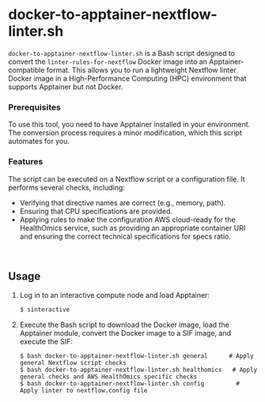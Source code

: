 # docker-to-apptainer-nextflow-linter.sh

`docker-to-apptainer-nextflow-linter.sh` is a Bash script designed to convert the `linter-rules-for-nextflow` Docker image into an Apptainer-compatible format. This allows you to run a lightweight Nextflow linter Docker image in a High-Performance Computing (HPC) environment that supports Apptainer but not Docker.

### Prerequisites

To use this tool, you need to have Apptainer installed in your environment. The conversion process requires a minor modification, which this script automates for you.

### Features

The script can be executed on a Nextflow script or a configuration file. It performs several checks, including:

- Verifying that directive names are correct (e.g., memory, path).
- Ensuring that CPU specifications are provided.
- Applying rules to make the configuration AWS cloud-ready for the HealthOmics service, such as providing an appropriate container URI and ensuring the correct technical specifications for specs ratio.

<br>

## Usage

1. Log in to an interactive compute node and load Apptainer:

   ```bash
   $ sinteractive
   ```

2. Execute the Bash script to download the Docker image, load the Apptainer module, convert the Docker image to a SIF image, and execute the SIF:
   ```
   $ bash docker-to-apptainer-nextflow-linter.sh general      # Apply general Nextflow script checks
   $ bash docker-to-apptainer-nextflow-linter.sh healthomics   # Apply general checks and AWS HealthOmics specific checks
   $ bash docker-to-apptainer-nextflow-linter.sh config         # Apply linter to nextflow.config file
   ```
